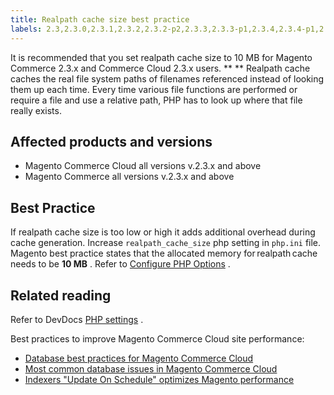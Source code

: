 ```yaml
---
title: Realpath cache size best practice
labels: 2.3,2.3.0,2.3.1,2.3.2,2.3.2-p2,2.3.3,2.3.3-p1,2.3.4,2.3.4-p1,2.3.4-p2,2.3.5-p1,2.3.5-p2,2.3.6,2.3.x,2.4,2.4.0,2.4.1,2.4.x,Magento Commerce,Magento Commerce Cloud,PHP,best practices,php.ini,realpath cache
---
```


It is recommended that you set realpath cache size to 10 MB for Magento Commerce 2.3.x and Commerce Cloud 2.3.x users. ** ** Realpath cache caches the real file system paths of filenames referenced instead of looking them up each time. Every time various file functions are performed or require a file and use a relative path, PHP has to look up where that file really exists.

## Affected products and versions

* Magento Commerce Cloud all versions v.2.3.x and above
* Magento Commerce all versions v.2.3.x and above

## Best Practice

If realpath cache size is too low or high it adds additional overhead during cache generation. Increase `realpath_cache_size` php setting in `php.ini` file. Magento best practice states that the allocated memory for realpath cache needs to be **10 MB** . Refer to [Configure PHP Options](https://devdocs.magento.com/cloud/project/project-conf-files_magento-app.html#customize-phpini-settings) .

## Related reading

Refer to DevDocs [PHP settings](https://devdocs.magento.com/guides/v2.3/performance-best-practices/software.html#php-settings) .

Best practices to improve Magento Commerce Cloud site performance:

* [Database best practices for Magento Commerce Cloud](https://support.magento.com/hc/en-us/articles/360041997312-Database-best-practices-for-Magento-Commerce-Cloud)
* [Most common database issues in Magento Commerce Cloud](https://support.magento.com/hc/en-us/articles/360041739651-Most-common-database-issues-in-Magento-Commerce-Cloud)
* [Indexers "Update On Schedule" optimizes Magento performance](https://support.magento.com/hc/en-us/articles/360040227191-Indexers-Update-On-Schedule-optimizes-Magento-performance-)

 